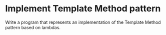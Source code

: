 # Implement Template Method pattern
Write a program that represents an implementation of the Template Method pattern based on lambdas.
